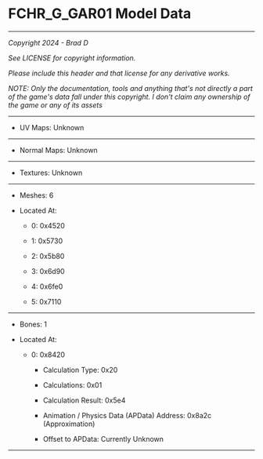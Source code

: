 # FCHR_G_GAR01 Model Data

---

*Copyright 2024 - Brad D*

*See LICENSE for copyright information.*

*Please include this header and that license for any derivative works.*

*NOTE: Only the documentation, tools and anything that's not directly a part of the game's data fall under this copyright. I don't claim any ownership of the game or any of its assets*

---


* UV Maps: Unknown

---

* Normal Maps: Unknown

---

* Textures: Unknown

---

* Meshes: 6

* Located At:

  * 0: 0x4520

  * 1: 0x5730

  * 2: 0x5b80

  * 3: 0x6d90

  * 4: 0x6fe0

  * 5: 0x7110

---

* Bones: 1

* Located At:

  * 0: 0x8420

    * Calculation Type: 0x20

    * Calculations: 0x01

    * Calculation Result: 0x5e4

    * Animation / Physics Data (APData) Address: 0x8a2c (Approximation)

    * Offset to APData: Currently Unknown

---

